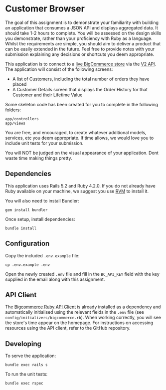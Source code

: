 # Customer Browser
The goal of this assignment is to demonstrate your familiarity with building an application that consumes a JSON API
and displays aggregated data. It should take 1-2 hours to complete. You will be assessed on the design skills you
demonstrate, rather than your proficiency with Ruby as a language. Whilst the requirements are simple, you should aim to
deliver a product that can be easily extended in the future. Feel free to provide notes with your submission explaining
any decisions or shortcuts you deem appropriate.

This application is to connect to a [live BigCommerce store](https://store-velgoi8q0k.mybigcommerce.com) via the
[V2 API](https://developer.bigcommerce.com/api/v2/). The application will consist of the following screens:
* A list of Customers, including the total number of orders they have placed
* A Customer Details screen that displays the Order History for that Customer and their Lifetime Value

Some skeleton code has been created for you to complete in the following folders:
```
app/controllers
app/views
```

You are free, and encouraged, to create whatever additional models, services, etc you deem appropriate. If time allows,
we would love you to include unit tests for your submission.

You will NOT be judged on the visual appearance of your application. Dont waste time making things pretty.

## Dependencies
This application uses Rails 5.2 and Ruby 4.2.0. If you do not already have Ruby available on your machine, we suggest 
you use [RVM](https://rvm.io/rvm/install) to install it.

You will also need to install Bundler:
```
gem install bundler
```

Once setup, install dependencies:
```
bundle install
```

## Configuration
Copy the included `.env.example` file:
```
cp .env.example .env
```

Open the newly created `.env` file and fill in the `BC_API_KEY` field with the key supplied in the email along with this
assignment.

## API Client
The [Bigcommerce Ruby API Client](https://github.com/bigcommerce/bigcommerce-api-ruby) is already installed as a
dependency and automatically initialised using the relevant fields in the `.env` file (see
`config/initializers/bigcommerce.rb`). When working correctly, you will see the store's time appear on the homepage. For
 instructions on accessing resources using the API client, refer to the GitHub repository.

## Developing

To serve the application:
```
bundle exec rails s
```                               

To run the unit tests:
```
bundle exec rspec
```
